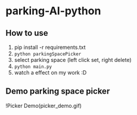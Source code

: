 # parking-AI-python


## How to use

1. pip install -r requirements.txt
2. `python parkingSpacePicker`
3. select parking space (left click set, right delete)
4. `python main.py` 
5. watch a effect on my work :D

## Demo parking space picker 

!Picker Demo(picker_demo.gif)


